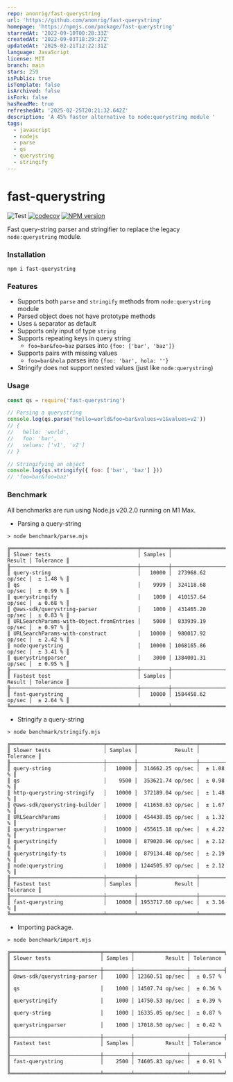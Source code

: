 ```yaml
---
repo: anonrig/fast-querystring
url: 'https://github.com/anonrig/fast-querystring'
homepage: 'https://npmjs.com/package/fast-querystring'
starredAt: '2022-09-10T00:28:33Z'
createdAt: '2022-09-03T18:29:27Z'
updatedAt: '2025-02-21T12:22:31Z'
language: JavaScript
license: MIT
branch: main
stars: 259
isPublic: true
isTemplate: false
isArchived: false
isFork: false
hasReadMe: true
refreshedAt: '2025-02-25T20:21:32.642Z'
description: 'A 45% faster alternative to node:querystring module '
tags:
  - javascript
  - nodejs
  - parse
  - qs
  - querystring
  - stringify
---
```


# fast-querystring

![Test](https://github.com/anonrig/fast-querystring/workflows/test/badge.svg)
[![codecov](https://codecov.io/gh/anonrig/fast-querystring/branch/main/graph/badge.svg?token=4ZDJA2BMOH)](https://codecov.io/gh/anonrig/fast-querystring)
[![NPM version](https://img.shields.io/npm/v/fast-querystring.svg?style=flat)](https://www.npmjs.com/package/fast-querystring)

Fast query-string parser and stringifier to replace the legacy `node:querystring` module.

### Installation

```
npm i fast-querystring
```

### Features

- Supports both `parse` and `stringify` methods from `node:querystring` module
- Parsed object does not have prototype methods
- Uses `&` separator as default
- Supports only input of type `string`
- Supports repeating keys in query string
  - `foo=bar&foo=baz` parses into `{foo: ['bar', 'baz']}`
- Supports pairs with missing values
  - `foo=bar&hola` parses into `{foo: 'bar', hola: ''}`
- Stringify does not support nested values (just like `node:querystring`)

### Usage

```javascript
const qs = require('fast-querystring')

// Parsing a querystring
console.log(qs.parse('hello=world&foo=bar&values=v1&values=v2'))
// {
//   hello: 'world',
//   foo: 'bar',
//   values: ['v1', 'v2']
// }

// Stringifying an object
console.log(qs.stringify({ foo: ['bar', 'baz'] }))
// 'foo=bar&foo=baz'
```

### Benchmark

All benchmarks are run using Node.js v20.2.0 running on M1 Max.

- Parsing a query-string

```
> node benchmark/parse.mjs

╔═════════════════════════════════════════╤═════════╤═══════════════════╤═══════════╗
║ Slower tests                            │ Samples │            Result │ Tolerance ║
╟─────────────────────────────────────────┼─────────┼───────────────────┼───────────╢
║ query-string                            │   10000 │  273968.62 op/sec │  ± 1.48 % ║
║ qs                                      │    9999 │  324118.68 op/sec │  ± 0.99 % ║
║ querystringify                          │    1000 │  410157.64 op/sec │  ± 0.68 % ║
║ @aws-sdk/querystring-parser             │    1000 │  431465.20 op/sec │  ± 0.83 % ║
║ URLSearchParams-with-Object.fromEntries │    5000 │  833939.19 op/sec │  ± 0.97 % ║
║ URLSearchParams-with-construct          │   10000 │  980017.92 op/sec │  ± 2.42 % ║
║ node:querystring                        │   10000 │ 1068165.86 op/sec │  ± 3.41 % ║
║ querystringparser                       │    3000 │ 1384001.31 op/sec │  ± 0.95 % ║
╟─────────────────────────────────────────┼─────────┼───────────────────┼───────────╢
║ Fastest test                            │ Samples │            Result │ Tolerance ║
╟─────────────────────────────────────────┼─────────┼───────────────────┼───────────╢
║ fast-querystring                        │   10000 │ 1584458.62 op/sec │  ± 2.64 % ║
╚═════════════════════════════════════════╧═════════╧═══════════════════╧═══════════╝
```

- Stringify a query-string

```
> node benchmark/stringify.mjs

╔══════════════════════════════╤═════════╤═══════════════════╤═══════════╗
║ Slower tests                 │ Samples │            Result │ Tolerance ║
╟──────────────────────────────┼─────────┼───────────────────┼───────────╢
║ query-string                 │   10000 │  314662.25 op/sec │  ± 1.08 % ║
║ qs                           │    9500 │  353621.74 op/sec │  ± 0.98 % ║
║ http-querystring-stringify   │   10000 │  372189.04 op/sec │  ± 1.48 % ║
║ @aws-sdk/querystring-builder │   10000 │  411658.63 op/sec │  ± 1.67 % ║
║ URLSearchParams              │   10000 │  454438.85 op/sec │  ± 1.32 % ║
║ querystringparser            │   10000 │  455615.18 op/sec │  ± 4.22 % ║
║ querystringify               │   10000 │  879020.96 op/sec │  ± 2.12 % ║
║ querystringify-ts            │   10000 │  879134.48 op/sec │  ± 2.19 % ║
║ node:querystring             │   10000 │ 1244505.97 op/sec │  ± 2.12 % ║
╟──────────────────────────────┼─────────┼───────────────────┼───────────╢
║ Fastest test                 │ Samples │            Result │ Tolerance ║
╟──────────────────────────────┼─────────┼───────────────────┼───────────╢
║ fast-querystring             │   10000 │ 1953717.60 op/sec │  ± 3.16 % ║
╚══════════════════════════════╧═════════╧═══════════════════╧═══════════╝
```

- Importing package.

```
> node benchmark/import.mjs

╔═════════════════════════════╤═════════╤═════════════════╤═══════════╗
║ Slower tests                │ Samples │          Result │ Tolerance ║
╟─────────────────────────────┼─────────┼─────────────────┼───────────╢
║ @aws-sdk/querystring-parser │    1000 │ 12360.51 op/sec │  ± 0.57 % ║
║ qs                          │    1000 │ 14507.74 op/sec │  ± 0.36 % ║
║ querystringify              │    1000 │ 14750.53 op/sec │  ± 0.39 % ║
║ query-string                │    1000 │ 16335.05 op/sec │  ± 0.87 % ║
║ querystringparser           │    1000 │ 17018.50 op/sec │  ± 0.42 % ║
╟─────────────────────────────┼─────────┼─────────────────┼───────────╢
║ Fastest test                │ Samples │          Result │ Tolerance ║
╟─────────────────────────────┼─────────┼─────────────────┼───────────╢
║ fast-querystring            │    2500 │ 74605.83 op/sec │  ± 0.91 % ║
╚═════════════════════════════╧═════════╧═════════════════╧═══════════╝
```
